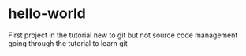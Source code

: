 # hello-world
First project in the tutorial
new to git but not source code management
going through the tutorial to learn git
